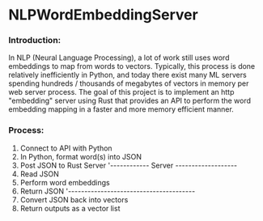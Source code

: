 # NLPWordEmbeddingServer

### Introduction:

In NLP (Neural Language Processing), a lot of work still uses word embeddings to map from words to vectors. Typically, this process is done relatively inefficiently in Python, and today there exist many ML servers spending hundreds / thousands of megabytes of vectors in memory per web server process. The goal of this project is to implement an http "embedding" server using Rust that provides an API to perform the word embedding mapping in a faster and more memory efficient manner.

### Process:

1. Connect to API with Python
2. In Python, format word(s) into JSON
3. Post JSON to Rust Server
'------------ Server -------------------
4. Read JSON
5. Perform word embeddings
6. Return JSON
'---------------------------------------
7. Convert JSON back into vectors
8. Return outputs as a vector list
